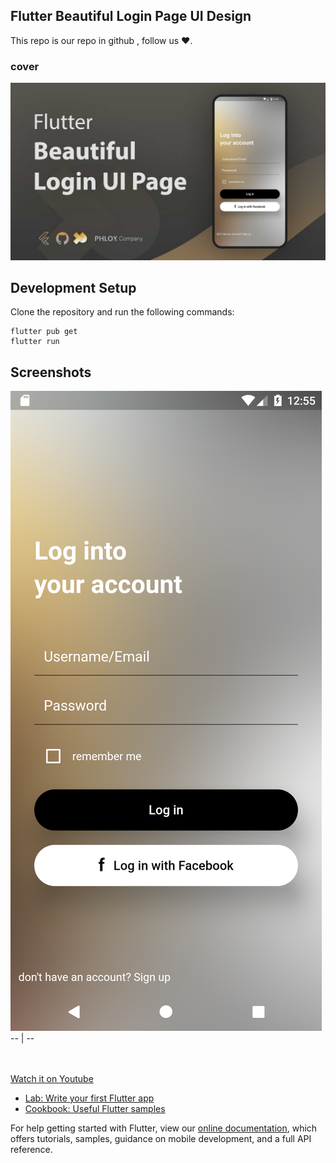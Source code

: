 ## Flutter Beautiful Login Page UI Design 

This repo is our repo in github , follow us ❤.

### cover


![Alt text](./assets/images/phloxcompany.jpg?raw=true "Optional Title") 


## Development Setup
Clone the repository and run the following commands:

```
flutter pub get
flutter run
```
## Screenshots


![Alt text](./assets/images/ui_app.png?raw=true "Optional Title")
-- | --


<br><br>
[Watch it on Youtube](https://youtube.com)


- [Lab: Write your first Flutter app](https://flutter.dev/docs/get-started/codelab)
- [Cookbook: Useful Flutter samples](https://flutter.dev/docs/cookbook)

For help getting started with Flutter, view our
[online documentation](https://flutter.dev/docs), which offers tutorials,
samples, guidance on mobile development, and a full API reference.
